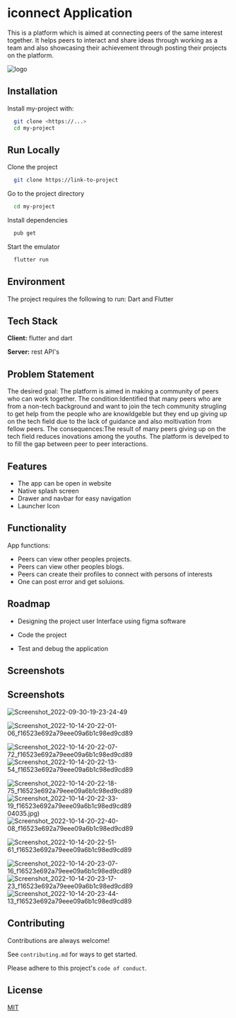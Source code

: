 
# iconnect Application

This is a platform which is aimed at connecting peers of the same interest together. It helps peers to interact and share ideas through working as a team and also showcasing their achievement through posting their projects on the platform.


![logo](https://user-images.githubusercontent.com/82339780/193324149-90f439dd-ccdc-4a0c-84d1-e5f7d97d625a.png)


## Installation

Install my-project with:

```bash
  git clone <https://...>
  cd my-project
```
    
## Run Locally

Clone the project

```bash
  git clone https://link-to-project
```

Go to the project directory

```bash
  cd my-project
```

Install dependencies

```bash
  pub get
```

Start the emulator

```bash
  flutter run
```


## Environment

The project requires the following to run:
 Dart and Flutter


## Tech Stack

**Client:** flutter and dart

**Server:** rest API's


## Problem Statement

The desired goal: The platform is aimed in making a community of peers who can work together.
The condition:Identified that many peers who are from a non-tech background and want to join the tech community strugling to get help from the people who are knowldgeble but they end up giving up on the tech field due to the lack of guidance and also moltivation from fellow peers.
The consequences:The result of many peers giving up on the tech field reduces inovations among the youths. The platform is develped to to fill the gap between peer to peer interactions.

## Features

- The app can be open in website
- Native splash screen
- Drawer and navbar for easy navigation
- Launcher Icon


## Functionality

App functions:

- Peers can view other peoples projects.
- Peers can view other peoples blogs.
- Peers can create their profiles to connect with persons of interests
- One can post error and get soluions.


## Roadmap

- Designing the project user Interface using figma software

- Code the project
- Test and debug the application


## Screenshots


## Screenshots

![Screenshot_2022-09-30-19-23-24-49](https://user-images.githubusercontent.com/82339780/193322432-33fda490-ac4a-44ea-9fad-f59588d3a384.jpg)

![Screenshot_2022-10-14-20-22-01-06_f16523e692a79eee09a6b1c98ed9cd89](https://user-images.githubusercontent.com/82339780/195907812-34f07695-d597-4edb-806f-84d1d6b4331a.jpg)

![Screenshot_2022-10-14-20-22-07-72_f16523e692a79eee09a6b1c98ed9cd89](https://user-images.githubusercontent.com/82339780/195907818-c07b82ef-0457-42a3-b514-4ea8ed35e0c0.jpg)
![Screenshot_2022-10-14-20-22-13-54_f16523e692a79eee09a6b1c98ed9cd89](https://user-images.githubusercontent.com/82339780/195907836-1b71802f-a519-4b21-8ff4-599d956af645.jpg)

![Screenshot_2022-10-14-20-22-18-75_f16523e692a79eee09a6b1c98ed9cd89](https://user-images.githubusercontent.com/82339780/195908441-080d2ffe-56bb-4584-bfc6-3e0cbf17cbe4.jpg)
![Screenshot_2022-10-14-20-22-33-19_f16523e692a79eee09a6b1c98ed9cd89](https://user-images.githubusercontent.com/82339780/195907906-cac7423d-44d8-444e-92ed-6c9a554a7c55.jpg)
04035.jpg)
![Screenshot_2022-10-14-20-22-40-08_f16523e692a79eee09a6b1c98ed9cd89](https://user-images.githubusercontent.com/82339780/195907966-9b0de1bd-2eca-4fa9-b809-eeb66cd91dab.jpg)

![Screenshot_2022-10-14-20-22-51-61_f16523e692a79eee09a6b1c98ed9cd89](https://user-images.githubusercontent.com/82339780/195908759-78b96a84-679c-46a1-8dd4-ad9a3c55763f.jpg)

![Screenshot_2022-10-14-20-23-07-16_f16523e692a79eee09a6b1c98ed9cd89](https://user-images.githubusercontent.com/82339780/195908088-91168037-c881-44d2-9165-952a1b996e1c.jpg)
![Screenshot_2022-10-14-20-23-17-23_f16523e692a79eee09a6b1c98ed9cd89](https://user-images.githubusercontent.com/82339780/195908099-54545651-4bb0-488a-919d-baac4eba5ff2.jpg)
![Screenshot_2022-10-14-20-23-44-13_f16523e692a79eee09a6b1c98ed9cd89](https://user-images.githubusercontent.com/82339780/195908125-123da8b0-8636-409f-b923-381bfce510f2.jpg)

## Contributing

Contributions are always welcome!

See `contributing.md` for ways to get started.

Please adhere to this project's `code of conduct`.


## License

[MIT](https://choosealicense.com/licenses/mit/)

